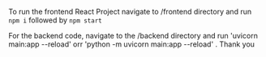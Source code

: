 To run the frontend React Project navigate to /frontend directory and run
`npm i` followed by `npm start`

For the backend code, navigate to the
/backend directory and run 'uvicorn main:app --reload'  orr 'python -m uvicorn main:app --reload' .
Thank you
